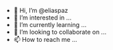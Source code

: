 - 👋 Hi, I’m @eliaspaz
- 👀 I’m interested in ...
- 🌱 I’m currently learning ...
- 💞️ I’m looking to collaborate on ...
- 📫 How to reach me ...

<!---
eliaspaz/eliaspaz is a ✨ special ✨ repository because its `README.md` (this file) appears on your GitHub profile.
You can click the Preview link to take a look at your changes.
--->
